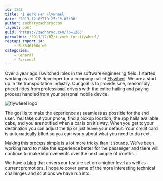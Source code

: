 ```yaml
---
id: 1263
title: 'I Work For Flywheel'
date: '2013-12-02T19:25:19-05:00'
author: zacharyzacharyccom
layout: post
guid: 'https://zacharyc.com/?p=1263'
permalink: /2013/12/02/i-work-for-flywheel/
restapi_import_id:
    - 5b3546f08dfe0
categories:
    - General
    - Personal
---
```


Over a year ago I switched roles in the software engineering field. I started working as an iOS developer for a company called [Flywheel](http://www.flywheel.com). We are a start up in the transportation industry. Our goal is to provide safe, reasonably priced rides from professional drivers with the entire hailing and paying process handled from your personal mobile device.

![flywheel logo](https://i0.wp.com/blog.flywheel.com/wp-content/uploads/2013/11/flywheellogo4.png?resize=380%2C122)

The goal is to make the experience as seamless as possible for the end user. You take out your phone, find a pickup location, the app hails available cabs, and you are notified when a car is on it’s way. When you get to your destination you can adjust the tip or just leave your default. Your credit card is automatically billed so you can worry about what you need to do next.

Making this process simple is a lot more tricky than it sounds. We’ve been working hard to make the experience better for the passenger and there will continue to make improvements over the next couple of months.

We have a [blog](http://blog.flywheel.com/) that covers our feature set on a higher level as well as current promotions. I hope to cover some of the more interesting technical challenges and solutions we have run into.